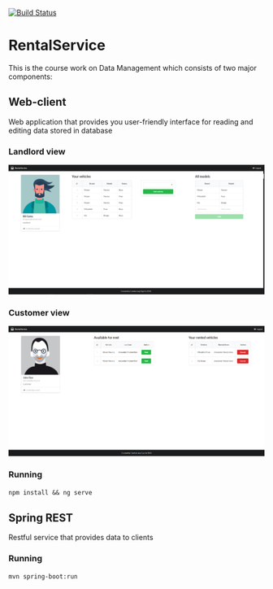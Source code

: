 [![Build Status](https://travis-ci.org/AlexCombat/rental-service.svg?branch=master)](https://travis-ci.org/AlexCombat/rental-service)
# RentalService

This is the course work on Data Management which consists of two major components:

## Web-client

Web application that provides you user-friendly interface for reading and editing data stored in database

### Landlord view

![Landlord view](/client/rental-service/src/assets/landlord-view.png)

### Customer view

![Customer view](/client/rental-service/src/assets/customer-view.png)

### Running
`npm install &&
ng serve`

## Spring REST

Restful service that provides data to clients

### Running
`mvn spring-boot:run`
